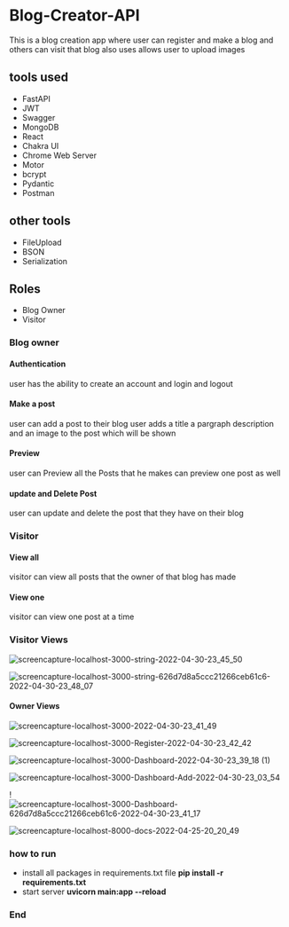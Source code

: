 # Blog-Creator-API
This is a blog creation app where user can register and make a blog and others can visit that blog also uses allows user to upload images

## tools used

- FastAPI
- JWT
- Swagger
- MongoDB
- React
- Chakra UI
- Chrome Web Server
- Motor
- bcrypt
- Pydantic
- Postman

## other tools

- FileUpload
- BSON
- Serialization

## Roles

- Blog Owner
- Visitor

### Blog owner

#### Authentication

user has the ability to create an account and login and logout

#### Make a post

user can add a post to their blog user adds a title a pargraph description and an image to the post which will be shown 

#### Preview

user can Preview all the Posts that he makes can preview one post as well

#### update and Delete Post

user can update and delete the post that they have on their blog

### Visitor

#### View all

visitor can view all posts that the owner of that blog has made 

#### View one

visitor can view one post at a time 

### Visitor Views
![screencapture-localhost-3000-string-2022-04-30-23_45_50](https://user-images.githubusercontent.com/93770002/166119383-92043fe6-62b8-41f6-86e6-80e7651d5bad.png)


![screencapture-localhost-3000-string-626d7d8a5ccc21266ceb61c6-2022-04-30-23_48_07](https://user-images.githubusercontent.com/93770002/166119373-dfbad23c-c24d-403e-9be9-90d9cd67b977.png)

#### Owner Views
![screencapture-localhost-3000-2022-04-30-23_41_49](https://user-images.githubusercontent.com/93770002/166119421-c36929f8-228c-48ec-807d-39c189a1aff6.png)

![screencapture-localhost-3000-Register-2022-04-30-23_42_42](https://user-images.githubusercontent.com/93770002/166119442-65976b93-0fcc-48dd-9d19-584526704d95.png)

![screencapture-localhost-3000-Dashboard-2022-04-30-23_39_18 (1)](https://user-images.githubusercontent.com/93770002/166119447-a4b3688a-8564-4ffe-96cf-d4b44837e26c.png)

![screencapture-localhost-3000-Dashboard-Add-2022-04-30-23_03_54](https://user-images.githubusercontent.com/93770002/166119461-df0e81ad-ade4-41a6-b6fc-f3f5f2fb1f7f.png)


!![screencapture-localhost-3000-Dashboard-626d7d8a5ccc21266ceb61c6-2022-04-30-23_41_17](https://user-images.githubusercontent.com/93770002/166119499-24206d5c-b0cb-4acf-a10a-1d9bdaccfb30.png)







![screencapture-localhost-8000-docs-2022-04-25-20_20_49](https://user-images.githubusercontent.com/93770002/165121485-4fd5cc7b-88a6-43ed-9651-b7bbc37949fc.png)

### how to run

- install all packages in requirements.txt file  **pip install -r requirements.txt**
- start server **uvicorn main:app --reload**

### End
